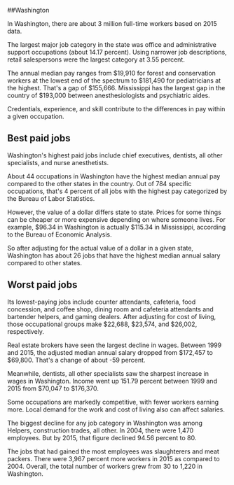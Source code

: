 

##Washington

In Washington, there are about 3 million full-time workers based on 2015 data.

The largest major job category in the state was <span class='occ_title_em'>office and administrative support occupations</span> (about 14.17 percent). Using narrower job descriptions, <span class='occ_title_em'>retail salespersons</span> were the largest category at 3.55 percent.
               
The annual median pay ranges from $19,910 for <span class='occ_title_em'>forest and conservation workers</span> at the lowest end of the spectrum to  $181,490 for <span class='occ_title_em'>pediatricians</span> at the highest. That's a gap of $155,666. Mississippi has the largest gap in the country of $193,000 between <span class='occ_title_em'>anesthesiologists and psychiatric aides</span>.
          
Credentials, experience, and skill contribute to the differences in pay within a given occupation.

## Best paid jobs
Washington's highest paid jobs include <span class='occ_title_em'>chief executives, dentists, all other specialists</span>, and <span class='occ_title_em'>nurse anesthetists</span>.
               
About 44 occupations in Washington have the highest median annual pay compared to the other states in the country. Out of 784 specific occupations, that's 4 percent of all jobs with the highest pay categorized by the Bureau of Labor Statistics.
               
However, the value of a dollar differs state to state. Prices for some things can be cheaper or more expensive depending on where someone lives. For example, $96.34 in Washington is actually $115.34 in Mississippi, according to the Bureau of Economic Analysis.
               
So after adjusting for the actual value of a dollar in a given state, Washington has about 26 jobs that have the highest median annual salary compared to other states.
               
## Worst paid jobs

Its lowest-paying jobs include <span class='occ_title_em'>counter attendants, cafeteria, food concession, and coffee shop</span>, <span class='occ_title_em'>dining room and cafeteria attendants and bartender helpers</span>, and <span class='occ_title_em'>gaming dealers</span>. After adjusting for cost of living, those occupational groups make $22,688,  $23,574, and  $26,002, respectively.
               
<span class='occ_title_em'>Real estate brokers</span> have seen the largest decline in wages. Between 1999 and 2015, the adjusted median annual salary dropped from $172,457 to $69,800. That's a change of about -59 percent.
               
Meanwhile, <span class='occ_title_em'>dentists, all other specialists</span> saw the sharpest increase in wages in Washington. Income went up 151.79 percent between 1999 and 2015 from $70,047 to $176,370.

Some occupations are markedly competitive, with fewer workers earning more. Local demand for the work and cost of living also can affect salaries.

            
The biggest decline for any job category in Washington was among <span class='occ_title_em'>Helpers, construction trades, all other</span>. In 2004, there were 1,470 employees. But by 2015, that figure declined 94.56 percent to 80. 
               
The jobs that had gained the most employees was slaughterers and meat packers. There were 3,967 percent more workers in 2015 as compared to 2004. Overall, the total number of workers grew from 30 to 1,220 in Washington.

